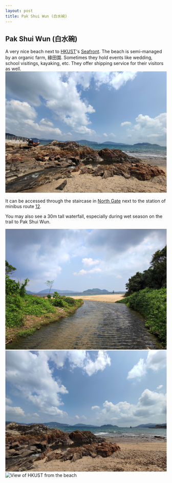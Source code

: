 ```yaml
---
layout: post
title: Pak Shui Wun (白水碗)
---
```


## Pak Shui Wun (白水碗)

A very nice beach next to [HKUST](/_pages/places/chapter0/HKUST_content.md)'s [Seafront](). The beach is semi-managed by an organic farm, 綠田園. Sometimes they hold events like wedding, school visitings, kayaking, etc. They offer shipping service for their visitors as well.
![Ship in Pak Shui Wun](/media/ship.jpg)

It can be accessed through the staircase in [North Gate](../chapter0/North_Gate.md) next to the station of minibus route [12]().

You may also see a 30m tall waterfall, especially during wet season on the trail to Pak Shui Wun.

![Inside Pak Shui Wun](/media/insidePakShuiWun.jpg)
![Inside Pak Shui Wun](/media/Pakshuiwun2.jpg)
![View of HKUST from the beach](/media/pak_shui_wun.png)
